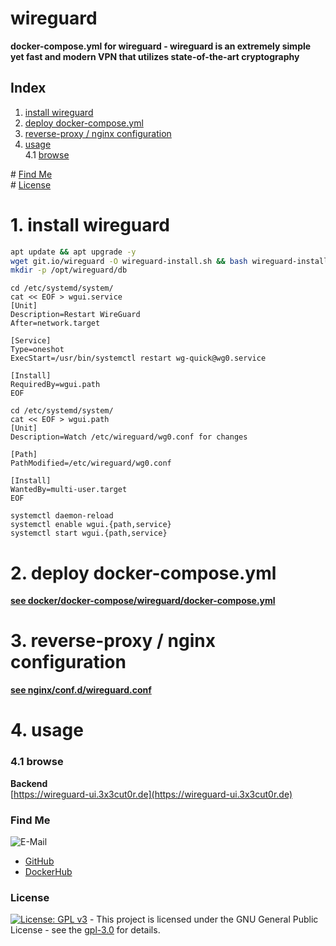 # wireguard

**docker-compose.yml for wireguard - wireguard is an extremely simple yet fast and modern VPN that utilizes state-of-the-art cryptography**

## Index

1. [install wireguard](#install)
2. [deploy docker-compose.yml](#deploy)
3. [reverse-proxy / nginx configuration](#reverse-proxy)
4. [usage](#usage)  
   4.1 [browse](#browse)

\# [Find Me](#findme)  
\# [License](#license)

# 1. install wireguard <a name="install"></a>

```bash
apt update && apt upgrade -y
wget git.io/wireguard -O wireguard-install.sh && bash wireguard-install.sh
mkdir -p /opt/wireguard/db
```

```
cd /etc/systemd/system/
cat << EOF > wgui.service
[Unit]
Description=Restart WireGuard
After=network.target

[Service]
Type=oneshot
ExecStart=/usr/bin/systemctl restart wg-quick@wg0.service

[Install]
RequiredBy=wgui.path
EOF

```

```
cd /etc/systemd/system/
cat << EOF > wgui.path
[Unit]
Description=Watch /etc/wireguard/wg0.conf for changes

[Path]
PathModified=/etc/wireguard/wg0.conf

[Install]
WantedBy=multi-user.target
EOF
```

```
systemctl daemon-reload
systemctl enable wgui.{path,service}
systemctl start wgui.{path,service}
```

# 2. deploy docker-compose.yml <a name="deploy"></a>

**[see docker/docker-compose/wireguard/docker-compose.yml](https://github.com/3x3cut0r/vps/blob/main/docker/compose/wireguard/docker-compose.yml)**

# 3. reverse-proxy / nginx configuration <a name="reverse-proxy"></a>

**[see nginx/conf.d/wireguard.conf](https://github.com/3x3cut0r/vps/blob/main/nginx/conf.d/wireguard.conf)**

# 4. usage <a name="usage"></a>

### 4.1 browse <a name="browse"></a>

**Backend**  
[https://wireguard-ui.3x3cut0r.de](https://wireguard-ui.3x3cut0r.de)

### Find Me <a name="findme"></a>

![E-Mail](https://img.shields.io/badge/E--Mail-executor55%40gmx.de-red)

- [GitHub](https://github.com/3x3cut0r)
- [DockerHub](https://hub.docker.com/u/3x3cut0r)

### License <a name="license"></a>

[![License: GPL v3](https://img.shields.io/badge/License-GPLv3-blue.svg)](https://www.gnu.org/licenses/gpl-3.0) - This project is licensed under the GNU General Public License - see the [gpl-3.0](https://www.gnu.org/licenses/gpl-3.0.en.html) for details.
